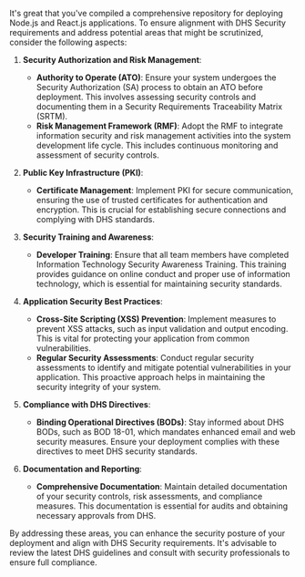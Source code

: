 It's great that you've compiled a comprehensive repository for deploying Node.js and React.js applications. To ensure alignment with DHS Security requirements and address potential areas that might be scrutinized, consider the following aspects:

1. **Security Authorization and Risk Management**:
   - **Authority to Operate (ATO)**: Ensure your system undergoes the Security Authorization (SA) process to obtain an ATO before deployment. This involves assessing security controls and documenting them in a Security Requirements Traceability Matrix (SRTM). 
   - **Risk Management Framework (RMF)**: Adopt the RMF to integrate information security and risk management activities into the system development life cycle. This includes continuous monitoring and assessment of security controls. 

2. **Public Key Infrastructure (PKI)**:
   - **Certificate Management**: Implement PKI for secure communication, ensuring the use of trusted certificates for authentication and encryption. This is crucial for establishing secure connections and complying with DHS standards. 

3. **Security Training and Awareness**:
   - **Developer Training**: Ensure that all team members have completed Information Technology Security Awareness Training. This training provides guidance on online conduct and proper use of information technology, which is essential for maintaining security standards. 

4. **Application Security Best Practices**:
   - **Cross-Site Scripting (XSS) Prevention**: Implement measures to prevent XSS attacks, such as input validation and output encoding. This is vital for protecting your application from common vulnerabilities. 
   - **Regular Security Assessments**: Conduct regular security assessments to identify and mitigate potential vulnerabilities in your application. This proactive approach helps in maintaining the security integrity of your system. 

5. **Compliance with DHS Directives**:
   - **Binding Operational Directives (BODs)**: Stay informed about DHS BODs, such as BOD 18-01, which mandates enhanced email and web security measures. Ensure your deployment complies with these directives to meet DHS security standards. 

6. **Documentation and Reporting**:
   - **Comprehensive Documentation**: Maintain detailed documentation of your security controls, risk assessments, and compliance measures. This documentation is essential for audits and obtaining necessary approvals from DHS.

By addressing these areas, you can enhance the security posture of your deployment and align with DHS Security requirements. It's advisable to review the latest DHS guidelines and consult with security professionals to ensure full compliance. 
